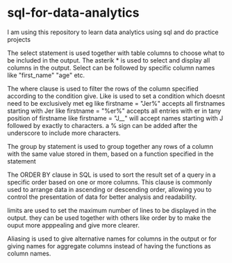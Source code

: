 # sql-for-data-analytics
I am using this repository to learn data analytics using sql and do practice projects

The select statement is used together with table columns to choose what to be included in the output. The asterik * is used to select and display all columns in the output. Select can be followed by specific column names like "first_name" "age" etc.

The where clause is used to filter the rows of the column specified according to the condition give. 
Like is used to set a condition which doesnt need to be exclusively met
eg like firstname = "Jer%" accepts all firstnames starting with Jer
like firstname = "%er%" accepts all entries with er in tany position of firstname
like firstname = "J__" will accept names starting with J followed by exactly to characters. 
a % sign can be added after the underscore to include more characters.

The group by statement is used to group together any rows of a column with the same value stored in 
them, based on a function specified in the statement

The ORDER BY clause in SQL is used to sort the result set of a query in a specific order based on one 
or more columns. This clause is commonly used to arrange data in ascending or descending order, 
allowing you to control the presentation of data for better analysis and readability.


limits are used to set the maximum number of lines to be displayed in the output. they can be 
used together with others like order by to make the ouput more apppealing and give more clearer.

Aliasing is used to give alternative names for columns in the output or for giving names for 
aggregate columns instead of having the functions as column names.